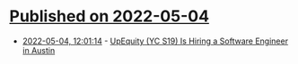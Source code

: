 # [Published on 2022-05-04](index.md)

* [2022-05-04, 12:01:14](https://news.ycombinator.com/item?id=31259287) - [UpEquity (YC S19) Is Hiring a Software Engineer in Austin](https://www.ycombinator.com/companies/upequity/jobs/ca50OPP-software-engineer)

